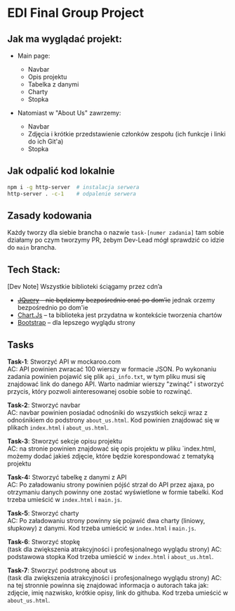 # EDI Final Group Project

## Jak ma wyglądać projekt:

- Main page:
  - Navbar
  - Opis projektu
  - Tabelka z danymi
  - Charty
  - Stopka

- Natomiast w "About Us" zawrzemy:
  - Navbar
  - Zdjęcia i krótkie przedstawienie członków zespołu (ich funkcje i linki do ich Git'a)
  - Stopka

## Jak odpalić kod lokalnie

```bash
npm i -g http-server  # instalacja serwera
http-server . -c-1    # odpalenie serwera
```

## Zasady kodowania

Każdy tworzy dla siebie brancha o nazwie `task-[numer zadania]` tam sobie działamy po czym tworzymy PR, żebym Dev-Lead mógł sprawdzić co idzie do `main` brancha.

## Tech Stack:

[Dev Note] Wszystkie biblioteki ściągamy przez cdn’a

- ~~[JQuery](https://jquery.com) – nie będziemy bezpośrednio orać po dom’ie~~ jednak orzemy bezpośrednio po dom'ie
- [Chart.Js](https://www.chartjs.org) – ta biblioteka jest przydatna w kontekście tworzenia chartów
- [Bootstrap](https://getbootstrap.com) – dla lepszego wyglądu strony

## Tasks

**Task-1**: Stworzyć API w mockaroo.com\
AC: API powinien zwracać 100 wierszy w formacie JSON. Po wykonaniu zadania powinien pojawić się plik `api_info.txt`, w tym pliku musi się znajdować link do danego API. Warto nadmiar wierszy "zwinąć" i stworzyć przycis, który pozwoli ainteresowanej osobie sobie to rozwinąć.

**Task-2**: Stworzyć navbar\
AC: navbar powinien posiadać odnośniki do wszystkich sekcji wraz z odnośnikiem do podstrony `about_us.html`. Kod powinien znajdować się w plikach `index.html` i `about_us.html`.

**Task-3**: Stworzyć sekcje opisu projektu\
AC: na stronie powinien znajdować się opis projektu w pliku `index.html, możemy dodać jakieś zdjęcie, które będzie korespondować z tematyką projektu

**Task-4:** Stworzyć tabelkę z danymi z API\
AC: Po załadowaniu strony powinien pójść strzał do API przez ajaxa, po otrzymaniu danych powinny one zostać wyświetlone w formie tabelki. Kod trzeba umieścić w `index.html` i `main.js`.

**Task-5**: Stworzyć charty\
AC: Po załadowaniu strony powinny się pojawić dwa charty (liniowy, słupkowy) z danymi. Kod trzeba umieścić w `index.html` i `main.js`.

**Task-6**: Stworzyć stopkę\
(task dla zwiększenia atrakcyjności i profesjonalnego wyglądu strony)
AC: podstawowa stopka Kod trzeba umieścić w `index.html` i `about_us.html`.

**Task-7**: Stworzyć podstronę about us\
(task dla zwiększenia atrakcyjności i profesjonalnego wyglądu strony)
AC: na tej stronnie powinna się znajdować informacja o autorach taka jak: zdjęcie, imię nazwisko, krótkie opisy, link do githuba. Kod trzeba umieścić w `about_us.html`.
